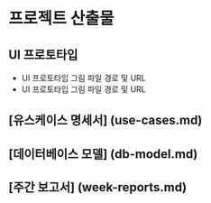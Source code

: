 # 프로젝트 산출물

## UI 프로토타입

- UI 프로토타입 그림 파일 경로 및 URL
- UI 프로토타입 그림 파일 경로 및 URL

## [유스케이스 명세서] (use-cases.md)

## [데이터베이스 모델] (db-model.md)

## [주간 보고서] (week-reports.md)


